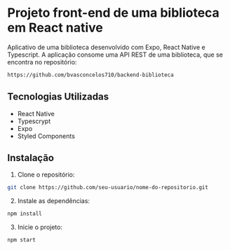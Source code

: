 # Projeto front-end de uma biblioteca em React native

Aplicativo de uma biblioteca desenvolvido com Expo, React Native e Typescript.
A aplicação consome uma API REST de uma biblioteca, que se encontra no repositório:
 ````bash
 https://github.com/bvasconcelos710/backend-biblioteca
 ````

## Tecnologias Utilizadas

- React Native
- Typescrypt
- Expo
- Styled Components

## Instalação

1. Clone o repositório:

````bash
git clone https://github.com/seu-usuario/nome-do-repositorio.git 
````

2. Instale as dependências:

````bash
npm install
````

3. Inicie o projeto:
````bash
npm start
````


